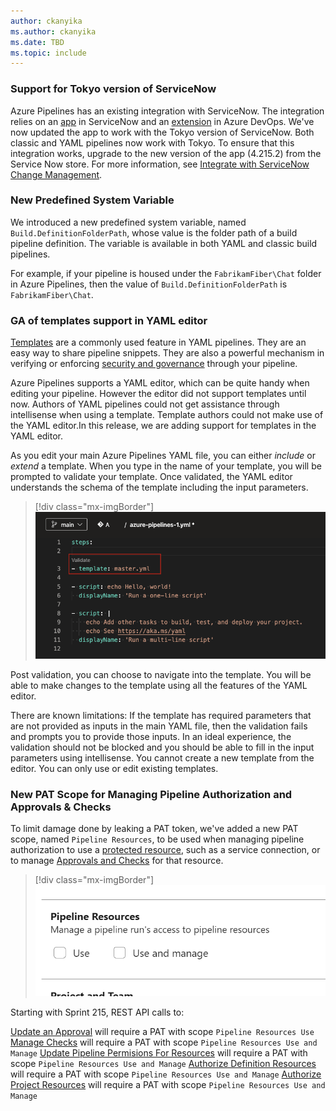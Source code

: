 ```yaml
---
author: ckanyika
ms.author: ckanyika
ms.date: TBD
ms.topic: include
---
```

### Support for Tokyo version of ServiceNow

Azure Pipelines has an existing integration with ServiceNow. The integration relies on an [app](https://store.servicenow.com/sn_appstore_store.do#!/store/application/fa788cb5dbb5630040669c27db961940) in ServiceNow and an [extension](https://marketplace.visualstudio.com/items?itemName=ms-vscs-rm.vss-services-servicenowchangerequestmanagement) in Azure DevOps. We've now updated the app to work with the Tokyo version of ServiceNow. Both classic and YAML pipelines now work with Tokyo. To ensure that this integration works, upgrade to the new version of the app (4.215.2) from the Service Now store. For more information, see [Integrate with ServiceNow Change Management](https://learn.microsoft.com/azure/devops/pipelines/release/approvals/servicenow?view=azure-devops&preserve-view=true).


### New Predefined System Variable

We introduced a new predefined system variable, named `Build.DefinitionFolderPath`, whose value is the folder path of a build pipeline definition. The variable is available in both YAML and classic build pipelines. 

For example, if your pipeline is housed under the `FabrikamFiber\Chat` folder in Azure Pipelines, then the value of `Build.DefinitionFolderPath` is `FabrikamFiber\Chat`.

### GA of templates support in YAML editor

[Templates](https://docs.microsoft.com/azure/devops/pipelines/process/templates?view=azure-devops&preserve-view=true) are a commonly used feature in YAML pipelines. They are an easy way to share pipeline snippets. They are also a powerful mechanism in verifying or enforcing [security and governance](https://docs.microsoft.com/azure/devops/pipelines/security/templates?view=azure-devops&preserve-view=true) through your pipeline.

Azure Pipelines supports a YAML editor, which can be quite handy when editing your pipeline. However the editor did not support templates until now. Authors of YAML pipelines could not get assistance through intellisense when using a template. Template authors could not make use of the YAML editor.In this release, we are adding support for templates in the YAML editor. 

As you edit your main Azure Pipelines YAML file, you can either _include_ or _extend_ a template. When you type in the name of your template, you will be prompted to validate your template. Once validated, the YAML editor understands the schema of the template including the input parameters.

> [!div class="mx-imgBorder"]
> ![Pipelines REST API Updates](../../media/214-pipelines-02.png)

Post validation, you can choose to navigate into the template. You will be able to make changes to the template using all the features of the YAML editor.

There are known limitations:
If the template has required parameters that are not provided as inputs in the main YAML file, then the validation fails and prompts you to provide those inputs. In an ideal experience, the validation should not be blocked and you should be able to fill in the input parameters using intellisense.
You cannot create a new template from the editor. You can only use or edit existing templates.

### New PAT Scope for Managing Pipeline Authorization and Approvals & Checks

To limit damage done by leaking a PAT token, we've added a new PAT scope, named `Pipeline Resources`, to be used when managing pipeline authorization to use a [protected resource](https://learn.microsoft.com/azure/devops/pipelines/security/resources?view=azure-devops#protected-resources&preserve-view=true), such as a service connection, or to manage [Approvals and Checks](https://learn.microsoft.com/azure/devops/pipelines/process/approvals) for that resource.

> [!div class="mx-imgBorder"]
> ![Pipelines Resources](../../media/214-pipelines-01.png)

Starting with Sprint 215, REST API calls to:

[Update an Approval](/azure/devops/approvalsandchecks/approvals/update) will require a PAT with scope `Pipeline Resources Use` 
[Manage Checks](/azure/devops/approvalsandchecks/check-configurations) will require a PAT with scope `Pipeline Resources Use and Manage` 
[Update Pipeline Permisions For Resources](/azure/devops/approvalsandchecks/pipeline-permissions/update-pipeline-permisions-for-resources) will require a PAT with scope `Pipeline Resources Use and Manage` 
[Authorize Definition Resources](/azure/devops/build/resources/authorize-definition-resources) will require a PAT with scope `Pipeline Resources Use and Manage` 
[Authorize Project Resources](/azure/devops/build/authorizedresources/authorize-project-resources) will require a PAT with scope `Pipeline Resources Use and Manage`
